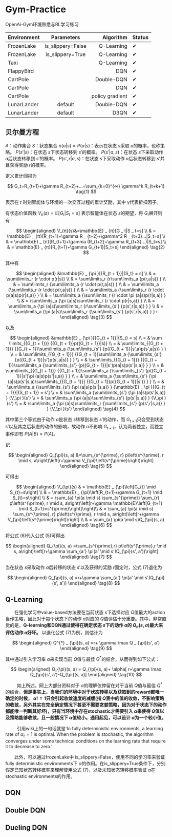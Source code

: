 # Gym-Practice

OpenAi-Gym环境熟悉与RL学习练习

| Environment |      Parameters      |   Algorithm |  Status |
|-------------|:-------------:|------------:|  ------------ |
| FrozenLake  |  is_slippery=False |  Q-Learning |  ✔ |
| FrozenLake  |    is_slippery=True   |  Q-Learning |  ✔ |
| Taxi        |  |  Q-Learning |  ✔ |
| FlappyBird  |  |         DQN |  ✔ |
| CartPole    |  |  Double-DQN |  ✔ |
| CartPole    |  |         DQN |  ✔ |
| CartPole    |  | policy gradient |  ✔ |
| LunarLander | default |  Double-DQN |  ✔ |
| LunarLander | default | D3QN | ✔ |

## 贝尔曼方程

$A$：动作集合
$S$：状态集合
$π(a|s) = P(a|s)$：表示在状态 $s$采取 $a$的概率，也称策略。
$P(s'|s)$：在状态 $s$下状态转移到 $s'$的概率。
$P(s'|a,s)$：在状态 $s$下采取动作 $a$后状态转移到 $s'$的概率。
$P(s',r|a,s)$：在状态 $s$下采取动作 $a$后状态转移到 $s'$并且获得奖励 $r$的概率。

定义累计回报为

$$
G_t=R_{t+1}+\gamma R_{t+2}+…=\sum_{k=0}^{∞} \gamma^k R_{t+k+1} \tag{1}
$$

表示在 $t$ 时刻智能体与环境的一次交互过程的累计奖励，其中 $\gamma$代表折扣因子。

有状态价值函数 $V_{π}(s)=\mathbb{E}[G_t|S_t=s]$ 表示智能体在状态 $s$的期望，将 $G_t$展开则有

$$
\begin{aligned}
V_{π}(s)&=\mathbb{E} _ {π}[G _ t|S _ t=s] \\
& = \mathbb{E} _ {π}[R_{t+1}+\gamma R _ {t+2}+\gamma^2 R _ {t+3}…|S_t=s] \\
& = \mathbb{E} _ {π}[R_{t+1}+\gamma (R_{t+2}+\gamma R_{t+3}…)|S_t=s] \\
& = \mathbb{E} _ {π}[R_{t+1}+\gamma G_{t+1}|S_t=s]
\end{aligned} \tag{2}
$$

其中有

$$
\begin{aligned} 
&\mathbb{E} _ {\pi }[{R_{t + 1}}|{S_t} = s] \\
& = \sum\limits_r {r \cdot p(r|s)} \\
& = \sum\limits_r {r\sum\limits_a {p(r,a|s)} } \\
& = \sum\limits_r {\sum\limits_a {r \cdot p(r,a|s)} } \\
& = \sum\limits_a {\sum\limits_r {r \cdot p(r,a|s)} } \\
& = \sum\limits_a {\sum\limits_r {r \cdot p(a|s)p(r|s,a)} } \\
& = \sum\limits_a {\sum\limits_r {r \cdot \pi (a|s)p(r|s,a)} } \\
& = \sum\limits_a {\pi (a|s)\sum\limits_r {r \cdot p(r|s,a)} } \\
& = \sum\limits_a {\pi (a|s)\sum\limits_r {r\sum\limits_{s'} {p(s',r|s,a)} } } \\
& = \sum\limits_a {\pi (a|s)\sum\limits_r {\sum\limits_{s'} {p(s',r|s,a)} } } r 
\end{aligned} \tag{3}
$$

以及

$$
\begin{aligned} 
&\mathbb{E} _ {\pi }[{G_{t + 1}}|{S_t} = s] \\
= & \sum \limits_{{G_{t + 1}}} {{G_{t + 1}}p({G_{t + 1}}|s)} \\
= & \sum\limits_{{G_{t + 1}}} {{G_{t + 1}}\sum\limits_a {\sum\limits_{s'} {p({G_{t + 1}}|s',a)p(s',a|s)} } } \\
= & \sum\limits_{{G_{t + 1}}} {{G_{t + 1}}\sum\limits_a {\sum\limits_{s'} {p({G_{t + 1}}|s')p(s',a|s)} } } \\ 
= & \sum\limits_{{G_{t + 1}}} {{G_{t + 1}}\sum\limits_a {\sum\limits_{s'} {p({G_{t + 1}}|s')p(a|s)p(s'|s,a)} } } \\ 
= & \sum\limits_{{G_{t + 1}}} {{G_{t + 1}}\sum\limits_a {\sum\limits_{s'} {p({G_{t + 1}}|s')\pi (a|s)p(s'|s,a)} } } \\ 
= & \sum\limits_a {\sum\limits_{s'} {\pi (a|s)p(s'|s,a)\sum\limits_{{G_{t + 1}}} {{G_{t + 1}}p({G_{t + 1}}|s')} } } \\ 
= & \sum\limits_a {\sum\limits_{s'} {\pi (a|s)p(s'|s,a)} } {\mathbb{E} _ \pi }[{G_{t + 1}}|{S_{t + 1}} = s'] \\ 
= & \sum\limits_a {\sum\limits_{s'} {\pi (a|s)p(s'|s,a)} } {V_\pi }(s') \\ 
= & \sum\limits_a {\pi (a|s)\sum\limits_{s'} {p(s'|s,a)} } {V_\pi }(s') \\ 
= & \sum\limits_a {\pi (a|s)\sum\limits_r {\sum\limits_{s'} {p(s',r|s,a)} } } {V_\pi }(s') 
\end{aligned} \tag{4}
$$

其中第三个等式由于动作 $a$是状态 $s$转移到状态 $s'$的动作，而 $G_{t+1}$只会受到状态 $s'$以及其之后状态的动作的影响，故动作 $a$不影响 $G_{t+1}$，认为两者独立，而独立事件即有 $P(A|B) = P(A)$。

记

$$
\begin{aligned}
Q_{\pi}(s, a) &=\sum_{s^{\prime}, r} p\left(s^{\prime}, r \mid s, a\right)\left[r+\gamma V_{\pi}\left(s^{\prime}\right)\right]
\end{aligned} \tag{5}
$$

可得出

$$
\begin{aligned}
V_{\pi}(s) 
& = \mathbb{E} _ {\pi}\left[G_{t} \mid S_{t}=s\right] \\
& = \mathbb{E} _ {\pi}\left[R_{t+1}+\gamma G_{t+1} \mid S_{t}=s\right] \\
& = \sum_{a} \pi(a \mid s) \sum_{s^{\prime}} \sum_{r} p\left(s^{\prime}, r \mid s, a\right)\left[r+\gamma \mathbb{E}\left[G_{t+1} \mid S_{t+1}=s^{\prime}\right]\right]\\
& = \sum_{a} \pi(a \mid s) \sum_{s^{\prime}, r} p\left(s^{\prime}, r \mid s, a\right)\left[r+\gamma V_{\pi}\left(s^{\prime}\right)\right] \\
& = \sum_{a} \pi(a \mid s)Q_{\pi}(s, a)
\end{aligned} \tag{6}
$$

将公式 $(6)$代入公式 $(5)$可得出

$$
\begin{aligned}
Q_{\pi}(s, a) =\sum_{s^{\prime},r} p\left(s^{\prime},r \mid s, a\right)\left[r+\gamma \sum_{a'} \pi(a' \mid s')Q_{\pi}(s', a'))\right]
\end{aligned} \tag{7}
$$

当在状态 $s$采取动作 $a$后转移的状态 $s'$以及获得的奖励 $r$固定时，公式 $(7)$退化为

$$
\begin{aligned}
Q_{\pi}(s, a) =r+\gamma \sum_{a'} \pi(a' \mid s')Q_{\pi}(s', a'))
\end{aligned} \tag{8}
$$

## Q-Learning

&emsp;&emsp;在强化学习中value-based方法要在当前状态 $s$下选择对应 $Q$值最大的action当作策略，因此对于每个状态下的动作 $a$对应的 $Q$值评估十分重要。其中，非常直觉的是，**Q-learning和DQN通过使得在确定状态 $s$下的动作 $a$的 $Q_{\pi}(s, a)$最大来评估动作 $a$好坏。** 以退化公式 $(7)$为例，则估计为

$$
\begin{aligned}
Q^{*} _ {\pi}(s, a) =r+ \gamma \max Q _ {\pi}(s', a')
\end{aligned} \tag{9}
$$

其中通过引入学习率 $\alpha$来实现当前 $Q$值与最佳 $Q^*$的结合，从而得到如下公式：

$$
\begin{aligned}
Q_{\pi}(s, a) =  Q_{\pi}(s, a)+ \alpha[ r+\gamma \max Q_{\pi}(s', a')-Q_{\pi}(s, a)]
\end{aligned} \tag{10}
$$

&emsp; &emsp; 如上所述，网上大部分资料对于 $\alpha$的理解仅停留在对于当前 $Q$值与最佳 $Q^*$的结合。**但是事实上，当我们的环境中对于状态转移以及获取到的reward都唯一确定的时候， $\alpha != 1$只会引起收敛速度的减缓(指 $Q$表中的值的收敛，不影响策略的收敛，另外其实在完全确定情况下甚至不需要贪婪策略，因为对于状态下的动作都能唯一判断其好坏)，只有当环境中存在stochastic才需要引入 $\alpha$来使得 $Q$值以及策略能够收敛，且一般情况下 $\alpha$值较小。通用起见，可以设计 $\alpha$为一个较小值。**

&emsp; &emsp; 引用wiki上的一句话就是'In fully deterministic environments, a learning rate of $\alpha_t=1$  is optimal. When the problem is stochastic, the algorithm converges under some technical conditions on the learning rate that require it to decrease to zero.'

&emsp;&emsp;此外，可以通过frozenLake中 is_slippery=False，使用不同的学习率来验证fully deterministic environments下 $\alpha$的作用。在is_slippery=True条件下，分别假定已知状态转移概率来理解使用公式 $(7)$，以及未知状态转移概率验证 $\alpha$在stochastic environments的作用。

## DQN

## Double DQN

## Dueling DQN


